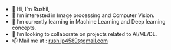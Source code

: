 - 👋 Hi, I’m Rushil,
- 👀 I’m interested in Image processing and Computer Vision.
- 🌱 I’m currently learning in Machine Learning and Deep learning concepts.
- 💞️ I’m looking to collaborate on projects related to AI/ML/DL.
- 📫 Mail me at : rushilp4589@gmail.com 

<!---
rushuuu/rushuuu is a ✨ special ✨ repository because its `README.md` (this file) appears on your GitHub profile.
You can click the Preview link to take a look at your changes.
--->

